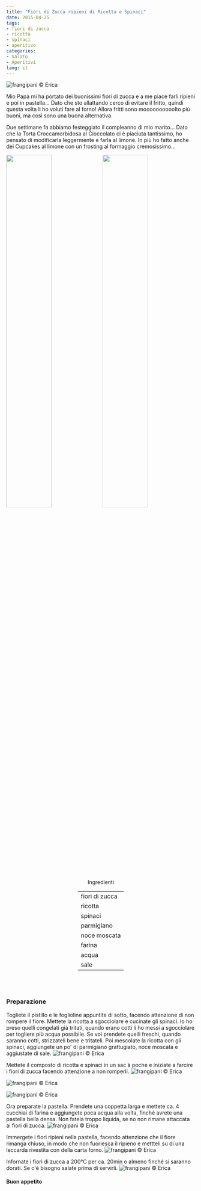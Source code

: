 ```yaml
---
title: "Fiori di Zucca ripieni di Ricotta e Spinaci"
date: 2015-04-25
tags:
- fiori di zucca
- ricotta
- spinaci
- aperitivo
categories:
- Salato
- Aperitivi
lang: it
---
```

![](header.jpg "frangipani © Erica")

Mio Papà mi ha portato dei buonissimi fiori di zucca e a me piace farli ripieni e poi in pastella... Dato che sto allattando cerco di evitare il fritto, quindi questa volta li ho voluti fare al forno! Allora fritti sono moooooooooolto più buoni, ma così sono una buona alternativa.

Due settimane fa abbiamo festeggiato il compleanno di mio marito... Dato che la Torta Croccamorbidosa al Cioccolato ci è piaciuta tantissimo, ho pensato di modificarla leggermente e farla al limone. In più ho fatto anche dei Cupcakes al limone con un frosting al formaggio cremosissimo...
<p>
  <div style="width: 100%; margin-bottom: 0">
    <img style="float: left; width: 49%; margin-right: 1%" src="ccadri.jpg" alt="" title="frangipani © Erica" />
    <img style="float: left; width: 49%; margin-left: 1%" src="tortaadri.jpg" alt="" title="frangipani © Erica" />
    <div style="clear: both"></div>
  </div>
</p>

<div id="wrapper" style="text-align: center">
  <div id="yourdiv" style="display: inline-block;">
    <div class="ingredients">
      <div class="ingredients-title">Ingredienti</div>
      <table>
        <tbody>
          <tr>
            <td>fiori di zucca</td>
          </tr>
          <tr>
            <td>ricotta</td>
          </tr>
          <tr>
            <td>spinaci</td>
          </tr>
          <tr>
            <td>parmigiano</td>
          </tr>
          <tr>
            <td>noce moscata</td>
          </tr>
          <tr>
            <td>farina</td>
          </tr>
          <tr>
            <td>acqua</td>
          </tr>
          <tr>
            <td>sale</td>
          </tr>
        </tbody>
      </table>
      <br></br>
    </div>
  </div>
</div>

<h3>
  <font color="grey">
    <i class="fa-solid fa-gears"></i>
  </font> Preparazione
</h3>

Togliete il pistillo e le foglioline appuntite di sotto, facendo attenzione di non rompere il fiore. Mettete la ricotta a sgocciolare e cucinate gli spinaci. Io ho preso quelli congelati già tritati, quando erano cotti li ho messi a sgocciolare per togliere più acqua possibile. Se voi prendete quelli freschi, quando saranno cotti, strizzateli bene e tritateli. Poi mescolate la ricotta con gli spinaci, aggiungete un po' di parmigiano grattugiato, noce moscata e aggiustate di sale.
![](ricottaspinaci.jpg "frangipani © Erica")

Mettete il composto di ricotta e spinaci in un sac à poche e iniziate a farcire i fiori di zucca facendo attenzione a non romperli.
![](farcire.jpg "frangipani © Erica")

![](farciti1.jpg "frangipani © Erica")

![](farciti2.jpg "frangipani © Erica")

Ora preparate la pastella. Prendete una coppetta larga e mettete ca. 4 cucchiai di farina e aggiungete poca acqua alla volta, finché avrete una pastella bella densa. Non fatela troppo liquida, se no non rimane attaccata ai fiori di zucca.
![](pastella.jpg "frangipani © Erica")

Immergete i fiori ripieni nella pastella, facendo attenzione che il fiore rimanga chiuso, in modo che non fuoriesca il ripieno e mettteli su di una leccarda rivestita con della carta forno. 
![](teglia.jpg "frangipani © Erica")

Infornate i fiori di zucca a 200°C per ca. 20min o almeno finché si saranno dorati. Se c'è bisogno salate prima di servirli.
![](risultato.jpg "frangipani © Erica")

<h4>Buon appetito
  <font color="red">
    <i class="fa-regular fa-face-smile"></i>
  </font>
</h4>